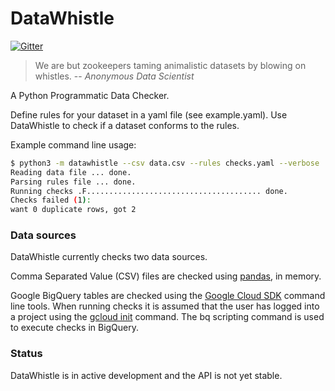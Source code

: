 # DataWhistle

[![Gitter](https://badges.gitter.im/DataWhistle/community.svg)](https://gitter.im/DataWhistle/community?utm_source=badge&utm_medium=badge&utm_campaign=pr-badge)

> We are but zookeepers taming animalistic datasets by blowing on whistles.
> -- <cite>Anonymous Data Scientist</cite>

A Python Programmatic Data Checker.

Define rules for your dataset in a yaml file (see example.yaml).  Use
DataWhistle to check if a dataset conforms to the rules.

Example command line usage:

```sh
$ python3 -m datawhistle --csv data.csv --rules checks.yaml --verbose
Reading data file ... done.
Parsing rules file ... done.
Running checks .F....................................... done.
Checks failed (1):
want 0 duplicate rows, got 2
```

### Data sources

DataWhistle currently checks two data sources.

Comma Separated Value (CSV) files are checked using
[pandas](https://pandas.pydata.org), in memory.

Google BigQuery tables are checked using the
[Google Cloud SDK](https://cloud.google.com/sdk/install) command line
tools. When running checks it is assumed that the user has logged into a
project using the
[gcloud init](https://cloud.google.com/sdk/gcloud/reference/init) command.
The bq scripting command is used to execute checks in BigQuery.

### Status

DataWhistle is in active development and the API is not yet stable.
